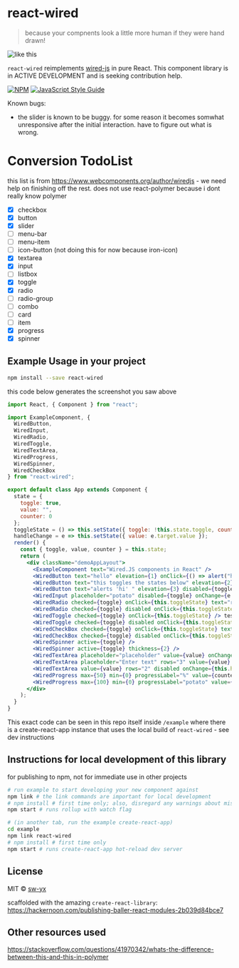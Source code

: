 # react-wired

> because your compnents look a little more human if they were hand drawn!

![like this](https://pbs.twimg.com/media/DYX7x-vWsAEhcTJ.jpg)

`react-wired` reimplements [wired-js](https://www.webcomponents.org/author/wiredjs) in pure React. This component library is in ACTIVE DEVELOPMENT and is seeking contribution help.

[![NPM](https://img.shields.io/npm/v/react-wired.svg)](https://www.npmjs.com/package/react-wired) [![JavaScript Style Guide](https://img.shields.io/badge/code_style-standard-brightgreen.svg)](https://standardjs.com)

Known bugs:

* the slider is known to be buggy. for some reason it becomes somwhat unresponsive after the initial interaction. have to figure out what is wrong.

# Conversion TodoList

this list is from https://www.webcomponents.org/author/wiredjs - we need help on finishing off the rest. does not use react-polymer because i dont really know polymer

* [x] checkbox
* [x] button
* [x] slider
* [ ] menu-bar
* [ ] menu-item
* [ ] icon-button (not doing this for now because iron-icon)
* [x] textarea
* [x] input
* [ ] listbox
* [x] toggle
* [x] radio
* [ ] radio-group
* [ ] combo
* [ ] card
* [ ] item
* [x] progress
* [x] spinner

## Example Usage in your project

```bash
npm install --save react-wired
```

this code below generates the screenshot you saw above

```jsx
import React, { Component } from "react";

import ExampleComponent, {
  WiredButton,
  WiredInput,
  WiredRadio,
  WiredToggle,
  WiredTextArea,
  WiredProgress,
  WiredSpinner,
  WiredCheckBox
} from "react-wired";

export default class App extends Component {
  state = {
    toggle: true,
    value: "",
    counter: 0
  };
  toggleState = () => this.setState({ toggle: !this.state.toggle, counter: this.state.counter + 1 });
  handleChange = e => this.setState({ value: e.target.value });
  render() {
    const { toggle, value, counter } = this.state;
    return (
      <div className="demoAppLayout">
        <ExampleComponent text="Wired.JS components in React" />
        <WiredButton text="hello" elevation={1} onClick={() => alert("hi")} />
        <WiredButton text="this toggles the states below" elevation={2} onClick={this.toggleState} />
        <WiredButton text="alerts 'hi' " elevation={3} disabled={toggle} onClick={() => alert("hi")} />
        <WiredInput placeholder="potato" disabled={toggle} onChange={e => console.log(e.target.value)} />
        <WiredRadio checked={toggle} onClick={this.toggleState} text="radio that works" />
        <WiredRadio checked={toggle} disabled onClick={this.toggleState} text="disabled radio " />
        <WiredToggle checked={toggle} onClick={this.toggleState} /> test
        <WiredToggle checked={toggle} disabled onClick={this.toggleState} /> test
        <WiredCheckBox checked={toggle} onClick={this.toggleState} text="text" />
        <WiredCheckBox checked={toggle} disabled onClick={this.toggleState} text="text" />
        <WiredSpinner active={toggle} />
        <WiredSpinner active={toggle} thickness={2} />
        <WiredTextArea placeholder="placeholder" value={value} onChange={this.handleChange} />
        <WiredTextArea placeholder="Enter text" rows="3" value={value} onChange={this.handleChange} />
        <WiredTextArea value={value} rows="2" disabled onChange={this.handleChange} />
        <WiredProgress max={50} min={0} progressLabel="%" value={counter} percentage />
        <WiredProgress max={100} min={0} progressLabel="potato" value={counter} />
      </div>
    );
  }
}
```

This exact code can be seen in this repo itself inside `/example` where there is a create-react-app instance that uses the local build of `react-wired` - see dev instructions

## Instructions for local development of this library

for publishing to npm, not for immediate use in other projects

```bash
# run example to start developing your new component against
npm link # the link commands are important for local development
# npm install # first time only; also, disregard any warnings about missing peer dependencies
npm start # runs rollup with watch flag

# (in another tab, run the example create-react-app)
cd example
npm link react-wired
# npm install # first time only
npm start # runs create-react-app hot-reload dev server
```

## License

MIT © [sw-yx](https://github.com/sw-yx)

scaffolded with the amazing `create-react-library`: <https://hackernoon.com/publishing-baller-react-modules-2b039d84bce7>

## Other resources used

<https://stackoverflow.com/questions/41970342/whats-the-difference-between-this-and-this-in-polymer>
